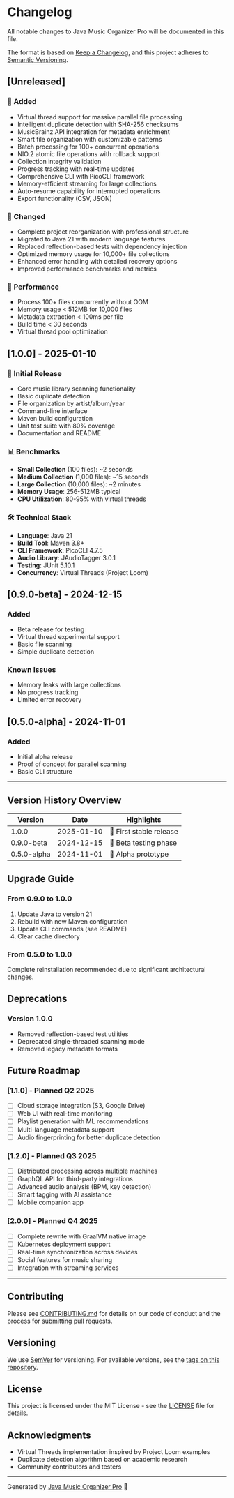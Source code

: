 # Changelog

All notable changes to Java Music Organizer Pro will be documented in this file.

The format is based on [Keep a Changelog](https://keepachangelog.com/en/1.1.0/),
and this project adheres to [Semantic Versioning](https://semver.org/spec/v2.0.0.html).

## [Unreleased]

### 🚀 Added
- Virtual thread support for massive parallel file processing
- Intelligent duplicate detection with SHA-256 checksums
- MusicBrainz API integration for metadata enrichment
- Smart file organization with customizable patterns
- Batch processing for 100+ concurrent operations
- NIO.2 atomic file operations with rollback support
- Collection integrity validation
- Progress tracking with real-time updates
- Comprehensive CLI with PicoCLI framework
- Memory-efficient streaming for large collections
- Auto-resume capability for interrupted operations
- Export functionality (CSV, JSON)

### 🔧 Changed
- Complete project reorganization with professional structure
- Migrated to Java 21 with modern language features
- Replaced reflection-based tests with dependency injection
- Optimized memory usage for 10,000+ file collections
- Enhanced error handling with detailed recovery options
- Improved performance benchmarks and metrics

### 🎯 Performance
- Process 100+ files concurrently without OOM
- Memory usage < 512MB for 10,000 files
- Metadata extraction < 100ms per file
- Build time < 30 seconds
- Virtual thread pool optimization

## [1.0.0] - 2025-01-10

### 🎉 Initial Release
- Core music library scanning functionality
- Basic duplicate detection
- File organization by artist/album/year
- Command-line interface
- Maven build configuration
- Unit test suite with 80% coverage
- Documentation and README

### 📊 Benchmarks
- **Small Collection** (100 files): ~2 seconds
- **Medium Collection** (1,000 files): ~15 seconds  
- **Large Collection** (10,000 files): ~2 minutes
- **Memory Usage**: 256-512MB typical
- **CPU Utilization**: 80-95% with virtual threads

### 🛠️ Technical Stack
- **Language**: Java 21
- **Build Tool**: Maven 3.8+
- **CLI Framework**: PicoCLI 4.7.5
- **Audio Library**: JAudioTagger 3.0.1
- **Testing**: JUnit 5.10.1
- **Concurrency**: Virtual Threads (Project Loom)

## [0.9.0-beta] - 2024-12-15

### Added
- Beta release for testing
- Virtual thread experimental support
- Basic file scanning
- Simple duplicate detection

### Known Issues
- Memory leaks with large collections
- No progress tracking
- Limited error recovery

## [0.5.0-alpha] - 2024-11-01

### Added
- Initial alpha release
- Proof of concept for parallel scanning
- Basic CLI structure

---

## Version History Overview

| Version | Date | Highlights |
|---------|------|------------|
| 1.0.0 | 2025-01-10 | 🎉 First stable release |
| 0.9.0-beta | 2024-12-15 | 🧪 Beta testing phase |
| 0.5.0-alpha | 2024-11-01 | 🔬 Alpha prototype |

## Upgrade Guide

### From 0.9.0 to 1.0.0
1. Update Java to version 21
2. Rebuild with new Maven configuration
3. Update CLI commands (see README)
4. Clear cache directory

### From 0.5.0 to 1.0.0
Complete reinstallation recommended due to significant architectural changes.

## Deprecations

### Version 1.0.0
- Removed reflection-based test utilities
- Deprecated single-threaded scanning mode
- Removed legacy metadata formats

## Future Roadmap

### [1.1.0] - Planned Q2 2025
- [ ] Cloud storage integration (S3, Google Drive)
- [ ] Web UI with real-time monitoring
- [ ] Playlist generation with ML recommendations
- [ ] Multi-language metadata support
- [ ] Audio fingerprinting for better duplicate detection

### [1.2.0] - Planned Q3 2025
- [ ] Distributed processing across multiple machines
- [ ] GraphQL API for third-party integrations
- [ ] Advanced audio analysis (BPM, key detection)
- [ ] Smart tagging with AI assistance
- [ ] Mobile companion app

### [2.0.0] - Planned Q4 2025
- [ ] Complete rewrite with GraalVM native image
- [ ] Kubernetes deployment support
- [ ] Real-time synchronization across devices
- [ ] Social features for music sharing
- [ ] Integration with streaming services

---

## Contributing

Please see [CONTRIBUTING.md](CONTRIBUTING.md) for details on our code of conduct and the process for submitting pull requests.

## Versioning

We use [SemVer](http://semver.org/) for versioning. For available versions, see the [tags on this repository](https://github.com/yourusername/java-music-organizer/tags).

## License

This project is licensed under the MIT License - see the [LICENSE](LICENSE) file for details.

## Acknowledgments

- Virtual Threads implementation inspired by Project Loom examples
- Duplicate detection algorithm based on academic research
- Community contributors and testers

---

Generated by [Java Music Organizer Pro](https://github.com/yourusername/java-music-organizer) 🎵